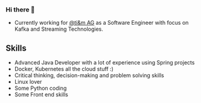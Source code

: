 ### Hi there 👋

* Currently working for [@ti&m AG](https://www.ti8m.com/en/) as a Software Engineer with focus on Kafka and Streaming Technologies.

## Skills

* Advanced Java Developer with a lot of experience using Spring projects
* Docker, Kubernetes all the cloud stuff :)
* Critical thinking, decision-making and problem solving skills
* Linux lover
* Some Python coding
* Some Front end skills

<!--
**asandoval95/asandoval95** is a ✨ _special_ ✨ repository because its `README.md` (this file) appears on your GitHub profile.

Here are some ideas to get you started:

- 🔭 I’m currently working on ...
- 🌱 I’m currently learning ...
- 👯 I’m looking to collaborate on ...
- 🤔 I’m looking for help with ...
- 💬 Ask me about ...
- 📫 How to reach me: ...
- 😄 Pronouns: ...
- ⚡ Fun fact: ...
-->
